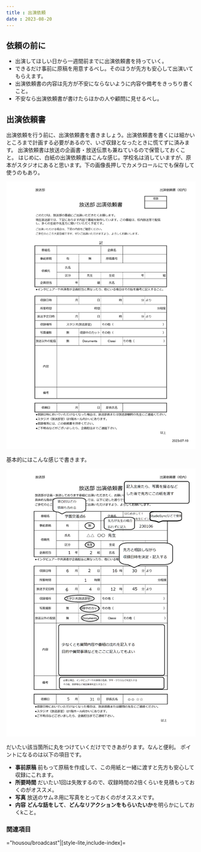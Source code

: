 ```yaml
---
title : 出演依頼
date : 2023-08-20
---
```


## 依頼の前に

- 出演してほしい日から一週間前までに出演依頼書を持っていく。
- できるだけ事前に原稿を用意するべし。そのほうが先方も安心して出演いてもらえます。
- 出演依頼書の内容は先方が不安にならないように内容や備考をきっちり書くこと。
- 不安なら出演依頼書が書けたらほかの人や顧問に見せるべし。

## 出演依頼書

出演依頼を行う前に、出演依頼書を書きましょう。出演依頼書を書くには細かいところまで計画する必要があるので、いざ収録となったときに慌てずに済みます。
出演依頼書は放送の企画書・放送伝票も兼ねているので保管しておくこと。
はじめに、白紙の出演依頼書はこんな感じ。学校名は消していますが、原本がスタジオにあると思います。下の画像長押しでカメラロールにでも保存して使うのもあり。

![出演依頼書](./media/放送部_取材依頼書(校内)_page-0001.jpg)

基本的にはこんな感じで書きます。

![出演依頼書の見本](./media/放送部_取材依頼書(校内)_見本.png)

だいたい該当箇所に丸をつけていくだけでできあがります。なんと便利。
ポイントになるのは以下の項目です。

- **事前原稿** 前もって原稿を作成して、この用紙と一緒に渡すと先方も安心して収録にこれます。
- **所要時間** だいたい1回は失敗するので、収録時間の2倍くらいを見積もっておくのがオススメ。
- **写真** 放送のサムネ用に写真をとっておくのがオススメです。
- **内容** **どんな話をして**、**どんなリアクションをもらいたいか**を明らかにしておくkこと。

### 関連項目

="housou/broadcast"|[style-lite,include-index]=